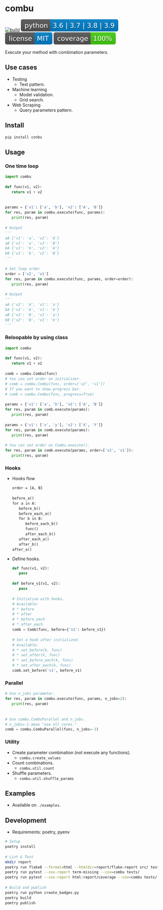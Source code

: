 # combu

[![build](https://circleci.com/gh/takelushi/combu.svg?style=svg)](https://circleci.com/gh/takelushi/combu) ![python](doc/badge/python.svg) [![license](doc/badge/license.svg)](https://opensource.org/licenses/MIT) ![coverage](doc/badge/coverage.svg)

Execute your method with combination parameters.

## Use cases

* Testing
   * Test pattern.
* Machine learning
   * Model validation.
   * Grid search.
* Web Scraping
   * Query parameters pattern.

## Install

```sh
pip install conbu
```

## Usage

### One time loop

```python
import combu

def func(v1, v2):
   return v1 + v2


params = {'v1': ['a', 'b'], 'v2': ['A', 'B']}
for res, param in combu.execute(func, params):
   print(res, param)

# Output
'''
aA {'v1': 'a', 'v2': 'A'}
aB {'v1': 'a', 'v2': 'B'}
bA {'v1': 'b', 'v2': 'A'}
bB {'v1': 'b', 'v2': 'B'}
'''

# Set loop order
order = ['v2', 'v1']
for res, param in combu.execute(func, params, order=order):
   print(res, param)

# Output
'''
aA {'v2': 'A', 'v1': 'a'}
bA {'v2': 'A', 'v1': 'b'}
aB {'v2': 'B', 'v1': 'a'}
bB {'v2': 'B', 'v1': 'b'}
'''
```

### Reloopable by using class

```python
import combu

def func(v1, v2):
   return v1 + v2

comb = combu.Combu(func)
# You can set order on initializer.
# comb = combu.Combu(func, order=['v2', 'v1'])
# If you want to show progress bar.
# comb = combu.Combu(func, progress=True)

params = {'v1': ['a', 'b'], 'v2': ['A', 'B']}
for res, param in comb.execute(params):
   print(res, param)

params = {'v1': ['x', 'y'], 'v2': ['X', 'Y']}
for res, param in comb.execute(params):
   print(res, param)

# You can set order on Combu.execute().
for res, param in comb.execute(params, order=['v2', 'v1']):
   print(res, param)
```

### Hooks

* Hooks flow

   ```txt
   order = [A, B]

   before_a()
   for a in A:
      before_b()
      before_each_a()
      for b in B:
         before_each_b()
         func()
         after_each_b()
      after_each_a()
      after_b()
   after_a()
   ```

* Define hooks.

   ```python
   def func(v1, v2):
      pass

   def before_v1(v1, v2):
      pass

   # Initialize with hooks.
   # Available:
   # * before
   # * after
   # * before_each
   # * after_each
   comb = Comb(func, before={'v1': before_v1})

   # Set a hook after initialized.
   # Available:
   # * set_before(k, func)
   # * set_after(k, func)
   # * set_before_each(k, func)
   # * set_after_each(k, func)
   comb.set_before('v1', before_v1)
   ```

### Parallel

```py
# Use n_jobs parameter.
for res, param in combu.execute(func, params, n_jobs=2):
   print(res, param)


# Use combu.CombuParallel and n_jobs.
# n_jobs=-1 mean "use all cores."
comb = combu.CombuParallel(func, n_jobs=-1)
```

### Utility

* Create parameter combination (not execute any functions).
   * `combu.create_values`
* Count combinations.
   * `combu.util.count`
* Shuffle parameters.
   * `combu.util.shuffle_params`

## Examples

* Available on `./examples`.

## Development

* Requirements: poetry, pyenv

```sh
# Setup
poetry install

# Lint & Test
mkdir report
poetry run flake8 --format=html --htmldir=report/flake-report src/ tests/
poetry run pytest --cov-report term-missing --cov=combu tests/
poetry run pytest --cov-report html:report/coverage --cov=combu tests/

# Build and publish
poetry run python create_badges.py
poetry build
poetry publish
```
